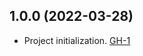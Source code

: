 ## 1.0.0 (2022-03-28)
- Project initialization. [GH-1](https://github.com/terraform-alicloud-modules/terraform-alicloud-hbr-nas/pull/1)

